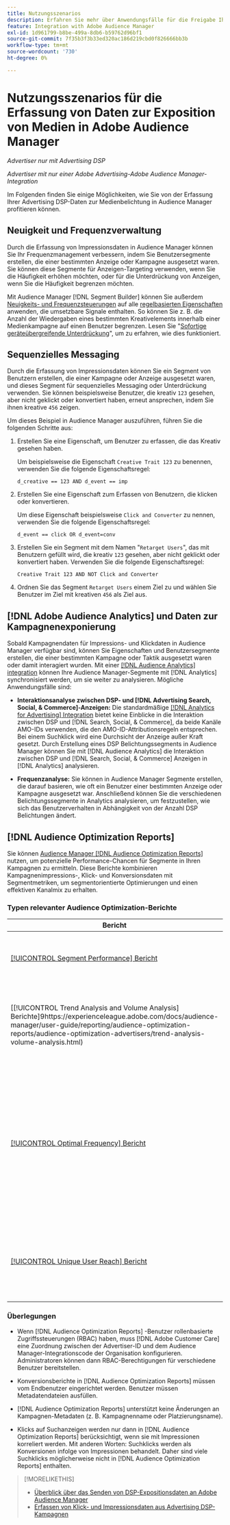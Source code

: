 ```yaml
---
title: Nutzungsszenarios
description: Erfahren Sie mehr über Anwendungsfälle für die Freigabe Ihrer Advertising DSP-Mediendaten für Audience Manager.
feature: Integration with Adobe Audience Manager
exl-id: 1d961799-b8be-499a-8db6-b59762d96bf1
source-git-commit: 7f35b3f3b33ed320ac186d219cbd0f826666bb3b
workflow-type: tm+mt
source-wordcount: '730'
ht-degree: 0%

---
```


# Nutzungsszenarios für die Erfassung von Daten zur Exposition von Medien in Adobe Audience Manager

*Advertiser nur mit Advertising DSP*

*Advertiser mit nur einer Adobe Advertising-Adobe Audience Manager-Integration*

Im Folgenden finden Sie einige Möglichkeiten, wie Sie von der Erfassung Ihrer Advertising DSP-Daten zur Medienbelichtung <!-- ad impression data? --> in Audience Manager profitieren können.

## Neuigkeit und Frequenzverwaltung

Durch die Erfassung von Impressionsdaten in Audience Manager können Sie Ihr Frequenzmanagement verbessern, indem Sie Benutzersegmente erstellen, die einer bestimmten Anzeige oder Kampagne ausgesetzt waren. Sie können diese Segmente für Anzeigen-Targeting verwenden, wenn Sie die Häufigkeit erhöhen möchten, oder für die Unterdrückung von Anzeigen, wenn Sie die Häufigkeit begrenzen möchten.

Mit Audience Manager [!DNL Segment Builder] können Sie außerdem [Neuigkeits- und Frequenzsteuerungen](https://experienceleague.adobe.com/docs/audience-manager/user-guide/features/segments/recency-and-frequency.html) auf alle [regelbasierten Eigenschaften](https://experienceleague.adobe.com/docs/audience-manager/user-guide/features/traits/trait-builder/create-onboarded-rule-based-traits.html) anwenden, die umsetzbare Signale enthalten. So können Sie z. B. die Anzahl der Wiedergaben eines bestimmten Kreativelements innerhalb einer Medienkampagne auf einen Benutzer begrenzen. Lesen Sie &quot;[Sofortige geräteübergreifende Unterdrückung](https://experienceleague.adobe.com/docs/audience-manager/user-guide/features/profile-merge-rules/instant-cross-device-suppression.html)&quot;, um zu erfahren, wie dies funktioniert.<!-- The AM pulled this paragraph verbatim from AEM doc; I change only a word or two. -->

## Sequenzielles Messaging

Durch die Erfassung von Impressionsdaten können Sie ein Segment von Benutzern erstellen, die einer Kampagne oder Anzeige ausgesetzt waren, und dieses Segment für sequenzielles Messaging oder Unterdrückung verwenden. Sie können beispielsweise Benutzer, die kreativ `123` gesehen, aber nicht geklickt oder konvertiert haben, erneut ansprechen, indem Sie ihnen kreative `456` zeigen.

Um dieses Beispiel in Audience Manager auszuführen, führen Sie die folgenden Schritte aus:<!-- The AM pulled this example/procedure verbatim from AEM doc; I changed only a word or two. -->

1. Erstellen Sie eine Eigenschaft, um Benutzer zu erfassen, die das Kreativ gesehen haben.

   Um beispielsweise die Eigenschaft `Creative Trait 123` zu benennen, verwenden Sie die folgende Eigenschaftsregel:

   ```
   d_creative == 123 AND d_event == imp
   ```

1. Erstellen Sie eine Eigenschaft zum Erfassen von Benutzern, die klicken oder konvertieren.

   Um diese Eigenschaft beispielsweise `Click and Converter` zu nennen, verwenden Sie die folgende Eigenschaftsregel:

   ```
   d_event == click OR d_event=conv
   ```

1. Erstellen Sie ein Segment mit dem Namen &quot;`Retarget Users`&quot;, das mit Benutzern gefüllt wird, die kreativ `123` gesehen, aber nicht geklickt oder konvertiert haben. Verwenden Sie die folgende Eigenschaftsregel:

   ```
   Creative Trait 123 AND NOT Click and Converter
   ```

1. Ordnen Sie das Segment `Retarget Users` einem Ziel zu und wählen Sie Benutzer im Ziel mit kreativen `456` als Ziel aus.

## [!DNL Adobe Audience Analytics] und Daten zur Kampagnenexponierung

Sobald Kampagnendaten für Impressions- und Klickdaten in Audience Manager verfügbar sind, können Sie Eigenschaften und Benutzersegmente erstellen, die einer bestimmten Kampagne oder Taktik ausgesetzt waren oder damit interagiert wurden. Mit einer [[!DNL Audience Analytics] integration](https://experienceleague.adobe.com/docs/analytics/integration/audience-analytics/mc-audiences-aam.html) können Ihre Audience Manager-Segmente mit [!DNL Analytics] synchronisiert werden, um sie weiter zu analysieren. Mögliche Anwendungsfälle sind:

* **Interaktionsanalyse zwischen DSP- und [!DNL Advertising Search, Social, & Commerce]-Anzeigen:** Die standardmäßige [[!DNL Analytics for Advertising] Integration](/help/integrations/analytics/overview.md) bietet keine Einblicke in die Interaktion zwischen DSP und [!DNL Search, Social, & Commerce], da beide Kanäle AMO-IDs verwenden, die den AMO-ID-Attributionsregeln entsprechen. Bei einem Suchklick wird eine Durchsicht der Anzeige außer Kraft gesetzt. Durch Erstellung eines DSP Belichtungssegments in Audience Manager können Sie mit [!DNL Audience Analytics] die Interaktion zwischen DSP und [!DNL Search, Social, & Commerce] Anzeigen in [!DNL Analytics] analysieren.

* **Frequenzanalyse:** Sie können in Audience Manager Segmente erstellen, die darauf basieren, wie oft ein Benutzer einer bestimmten Anzeige oder Kampagne ausgesetzt war. Anschließend können Sie die verschiedenen Belichtungssegmente in Analytics analysieren, um festzustellen, wie sich das Benutzerverhalten in Abhängigkeit von der Anzahl DSP Belichtungen ändert.

## [!DNL Audience Optimization Reports]

Sie können [Audience Manager [!DNL Audience Optimization Reports]](https://experienceleague.adobe.com/docs/audience-manager/user-guide/reporting/audience-optimization-reports/audience-optimization-reports.html) nutzen, um potenzielle Performance-Chancen für Segmente in Ihren Kampagnen zu ermitteln. Diese Berichte kombinieren Kampagnenimpressions-, Klick- und Konversionsdaten mit Segmentmetriken, um segmentorientierte Optimierungen und einen effektiven Kanalmix zu erhalten.

### Typen relevanter Audience Optimization-Berichte

| Bericht | Beschreibung |
| ------ | ----------- |
| [[!UICONTROL Segment Performance] Bericht](https://experienceleague.adobe.com/docs/audience-manager/user-guide/reporting/audience-optimization-reports/audience-optimization-advertisers/segment-performance.html) | Vergleicht zugeordnete und nicht zugeordnete Segmente nach Impressionen und Konversionsraten. |
| [[!UICONTROL Trend Analysis and Volume Analysis] Berichte]9https://experienceleague.adobe.com/docs/audience-manager/user-guide/reporting/audience-optimization-reports/audience-optimization-advertisers/trend-analysis-volume-analysis.html) | Gibt Daten zu Impressionen, Clickthrough-Raten und Konversionen für eine breite Palette von Werbedimensionen zurück. |
| [[!UICONTROL Optimal Frequency] Bericht](https://experienceleague.adobe.com/docs/audience-manager/user-guide/reporting/audience-optimization-reports/audience-optimization-advertisers/optimal-frequency.html) | Hilft Ihnen, das optimale Gleichgewicht zwischen der Anzahl der bereitgestellten Impressionen und Konversionen zu ermitteln. Damit können Sie die Anzahl der Impressionen anpassen, die angezeigt werden sollen, bevor Sie beginnen, rückläufige Erträge zu sehen. |
| [[!UICONTROL Unique User Reach] Bericht](https://experienceleague.adobe.com/docs/audience-manager/user-guide/reporting/audience-optimization-reports/audience-optimization-advertisers/unique-user-reach.html) | Ein Punktdiagramm, in dem jede Blase im direkten Verhältnis zur Anzahl der Unique Users für die ausgewählte Dimension skaliert wird. |

### Überlegungen

* Wenn [!DNL Audience Optimization Reports] -Benutzer rollenbasierte Zugriffssteuerungen (RBAC) haben, muss [!DNL Adobe Customer Care] eine Zuordnung zwischen der Advertiser-ID und dem Audience Manager-Integrationscode der Organisation konfigurieren. Administratoren können dann RBAC-Berechtigungen für verschiedene Benutzer bereitstellen.

* Konversionsberichte in [!DNL Audience Optimization Reports] müssen vom Endbenutzer eingerichtet werden. Benutzer müssen Metadatendateien ausfüllen.

* [!DNL Audience Optimization Reports] unterstützt keine Änderungen an Kampagnen-Metadaten (z. B. Kampagnenname oder Platzierungsname).

* Klicks auf Suchanzeigen werden nur dann in [!DNL Audience Optimization Reports] berücksichtigt, wenn sie mit Impressionen korreliert werden. Mit anderen Worten: Suchklicks werden als Konversionen infolge von Impressionen behandelt. Daher sind viele Suchklicks möglicherweise nicht in [!DNL Audience Optimization Reports] enthalten.

>[!MORELIKETHIS]
>
>* [Überblick über das Senden von DSP-Expositionsdaten an Adobe Audience Manager](overview.md)
>* [Erfassen von Klick- und Impressionsdaten aus Advertising DSP-Kampagnen](collect.md)
